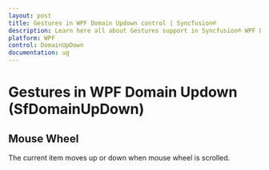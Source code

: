```yaml
---
layout: post
title: Gestures in WPF Domain Updown control | Syncfusion®
description: Learn here all about Gestures support in Syncfusion® WPF Domain Updown (SfDomainUpDown) control and more.
platform: WPF
control: DomainUpDown
documentation: ug
---
```


# Gestures in WPF Domain Updown (SfDomainUpDown)

## Mouse Wheel

The current item moves up or down when mouse wheel is scrolled.

